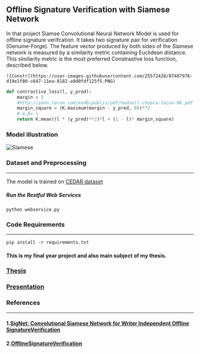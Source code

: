 ## Offline Signature Verification with Siamese Network


In that project Siamse Convolutional Neural Network Model is used for offline signature verifcation. It takes two signature pair for verification (Genuine-Forge).
The feature vector produced by both sides of the Siamese network is measured by a similarity metric containing Euclidean distance. This similarity metric is the most preferred Constrastive loss function, described below.


```
![Constr](https://user-images.githubusercontent.com/25572428/87487976-d19e1f80-c647-11ea-8182-a9d0fdf125f5.PNG)
```
```python
def contrastive_loss(l, y_pred):
    margin = 1
    #http://yann.lecun.com/exdb/publis/pdf/hadsell-chopra-lecun-06.pdf
    margin_square = (K.maximum(margin - y_pred, 0))**2
    # α,β= ½ 
    return K.mean((l * (y_pred)**2)*l + (1 - l)* margin_square)
```

### Model illustration
![Siamese](https://user-images.githubusercontent.com/25572428/87487785-41f87100-c647-11ea-8f40-ec7d694625fa.png)



### Dataset and Preprocessing 
____
The model is trained on [CEDAR dataset](http://www.cedar.buffalo.edu/NIJ/data/signatures.rar )

##### Run the Restful Web Services

```
python webservice.py
```




### Code Requirements 
---------------
```
pip install -r requirements.txt
```





#### This is my final year project and also main subject of my thesis. 
### [Thesis](https://github.com/CantOkan/ENG402_Final_Year_Project/files/4841294/CAN.OKAN.TASKIRAN100042773.pdf)

### [Presentation](https://github.com/CantOkan/ENG402_Final_Year_Project/files/4841293/CanOkanTaskiran_2.Sunum.pdf)




### References
---------------------------
#### 1.[SigNet: Convolutional Siamese Network for Writer Independent Offline SignatureVerification](https://arxiv.org/pdf/1707.02131.pdf)
#### 2.[OfflineSignatureVerification](https://github.com/Aftaab99/OfflineSignatureVerification)
